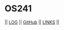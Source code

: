 # OS241

|| [LOG](TXT/mylog.txt) || [GitHub](https://github.com/fauzanjaisyu/os241/) || [LINKS](LINKS/) ||
